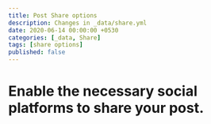 ```yaml
---
title: Post Share options
description: Changes in _data/share.yml
date: 2020-06-14 00:00:00 +0530
categories: [_data, Share]
tags: [share options]
published: false
---
```


# Enable the necessary social platforms to share your post.

